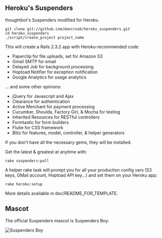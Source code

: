 Heroku's Suspenders
-------------------

thoughtbot's Suspenders modified for Heroku.

    git clone git://github.com/dancroak/heroku_suspenders.git
    cd heroku_suspenders
    ./script/create_project project_name

This will create a Rails 2.3.2 app with Heroku-recommended code:

* Paperclip for file uploads, set for Amazon S3
* Gmail SMTP for email
* Delayed Job for background processing
* Hoptoad Notifier for exception notification
* Google Analytics for usage analytics

... and some other opinions:

* jQuery for Javascript and Ajax
* Clearance for authentication
* Active Merchant for payment processing
* Cucumber, Shoulda, Factory Girl, & Mocha for testing
* Inherited Resources for RESTful controllers
* Formtastic for form builders
* Flutie for CSS framework
* Blitz for features, model, controller, & helper generators

If you don't have all the necessary gems, they will be installed.

Get the latest & greatest at anytime with:

    rake suspenders:pull

A helper rake task will prompt you for all your production config vars (S3
keys, GMail account, Hoptoad API key...) and set them on your Heroku app:

    rake heroku:setup

More details available in doc/README_FOR_TEMPLATE.

Mascot
------

The official Suspenders mascot is Suspenders Boy:

![Suspenders Boy](http://media.tumblr.com/1TEAMALpseh5xzf0Jt6bcwSMo1_400.png)

